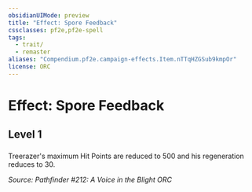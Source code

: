 ```yaml
---
obsidianUIMode: preview
title: "Effect: Spore Feedback"
cssclasses: pf2e,pf2e-spell
tags:
  - trait/
  - remaster
aliases: "Compendium.pf2e.campaign-effects.Item.nTTqHZGSub9kmpOr"
license: ORC
---
```

# Effect: Spore Feedback
## Level 1
### 






Treerazer's maximum Hit Points are reduced to 500 and his regeneration reduces to 30.

*Source: Pathfinder #212: A Voice in the Blight*
*ORC*